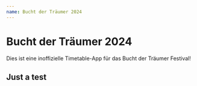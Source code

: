 ```yaml
---
name: Bucht der Träumer 2024
---
```


# Bucht der Träumer 2024

Dies ist eine inoffizielle Timetable-App für das Bucht der Träumer Festival!

## Just a test
